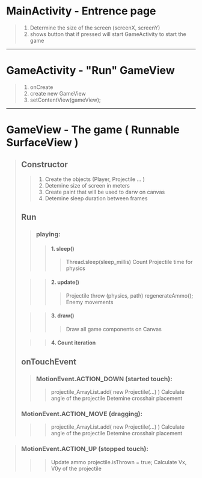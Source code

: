 # MainActivity - Entrence page

> 1. Determine the size of the screen (screenX, screenY)
> 2. shows button that if pressed will start GameActivity to start the game 

----------------------------------------------------------------------------------------------------------------------------------------------------

# GameActivity - "Run" GameView

> 1. onCreate
> 2. create new GameView
> 3. setContentView(gameView);

----------------------------------------------------------------------------------------------------------------------------------------------------

# GameView - The game ( Runnable SurfaceView )

> ## Constructor 
> 
> > 1. Create the objects (Player, Projectile ... )
> > 2. Detemine size of screen in meters
> > 3. Create paint that will be used to darw on canvas
> > 4. Detemine sleep duration between frames
> 
> 
>
> ## Run
> > ### playing:
> >> #### 1. sleep()
> >>> Thread.sleep(sleep_millis)
> >>> Count Projectile time for physics
> 
> >> #### 2. update()
> >>> Projectile throw (physics, path)
> >>> regenerateAmmo();
> >>> Enemy movements
> 
> >> #### 3. draw()
> >>> Draw all game components on Canvas
> 
> >> #### 4. Count iteration
>
> 
>
> ## onTouchEvent
>> ### MotionEvent.ACTION_DOWN (started touch):
>>> projectile_ArrayList.add( new Projectile(...) )
>>> Calculate angle of the projectile
>>> Detemine crosshair placement
>
> ### MotionEvent.ACTION_MOVE (dragging):
>>> projectile_ArrayList.add( new Projectile(...) )
>>> Calculate angle of the projectile
>>> Detemine crosshair placement

> ### MotionEvent.ACTION_UP (stopped touch):
>>> Update ammo
>>> projectile.isThrown = true;
>>> Calculate Vx, V0y of the projectile
